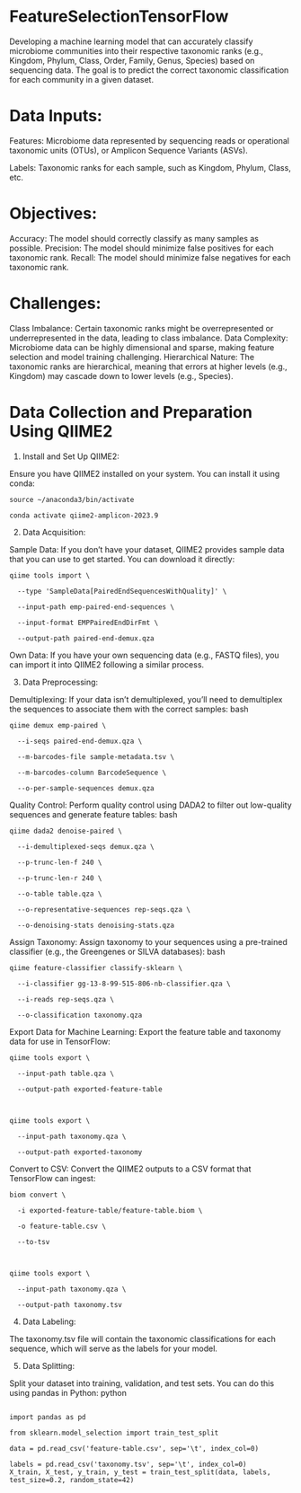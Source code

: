 # FeatureSelectionTensorFlow
Developing a machine learning model that can accurately classify microbiome communities into their respective taxonomic ranks (e.g., Kingdom, Phylum, Class, Order, Family, Genus, Species) based on sequencing data. The goal is to predict the correct taxonomic classification for each community in a given dataset.

# Data Inputs:
Features: Microbiome data represented by sequencing reads or operational taxonomic units (OTUs), or Amplicon Sequence Variants (ASVs).

Labels: Taxonomic ranks for each sample, such as Kingdom, Phylum, Class, etc.

# Objectives:
Accuracy: The model should correctly classify as many samples as possible.
Precision: The model should minimize false positives for each taxonomic rank.
Recall: The model should minimize false negatives for each taxonomic rank.

# Challenges:
Class Imbalance: Certain taxonomic ranks might be overrepresented or underrepresented in the data, leading to class imbalance.
Data Complexity: Microbiome data can be highly dimensional and sparse, making feature selection and model training challenging.
Hierarchical Nature: The taxonomic ranks are hierarchical, meaning that errors at higher levels (e.g., Kingdom) may cascade down to lower levels (e.g., Species).

# Data Collection and Preparation Using QIIME2

1. Install and Set Up QIIME2:

Ensure you have QIIME2 installed on your system. You can install it using conda:

```
source ~/anaconda3/bin/activate

conda activate qiime2-amplicon-2023.9
```

2. Data Acquisition:

Sample Data: If you don’t have your dataset, QIIME2 provides sample data that you can use to get started. You can download it directly:

```
qiime tools import \

  --type 'SampleData[PairedEndSequencesWithQuality]' \

  --input-path emp-paired-end-sequences \

  --input-format EMPPairedEndDirFmt \

  --output-path paired-end-demux.qza
```

Own Data: If you have your own sequencing data (e.g., FASTQ files), you can import it into QIIME2 following a similar process.

3. Data Preprocessing:

Demultiplexing: If your data isn’t demultiplexed, you’ll need to demultiplex the sequences to associate them with the correct samples:
bash

```
qiime demux emp-paired \

  --i-seqs paired-end-demux.qza \

  --m-barcodes-file sample-metadata.tsv \

  --m-barcodes-column BarcodeSequence \

  --o-per-sample-sequences demux.qza
```
Quality Control: Perform quality control using DADA2 to filter out low-quality sequences and generate feature tables:
bash

```
qiime dada2 denoise-paired \

  --i-demultiplexed-seqs demux.qza \

  --p-trunc-len-f 240 \

  --p-trunc-len-r 240 \

  --o-table table.qza \

  --o-representative-sequences rep-seqs.qza \

  --o-denoising-stats denoising-stats.qza
```

Assign Taxonomy: Assign taxonomy to your sequences using a pre-trained classifier (e.g., the Greengenes or SILVA databases):
bash

```
qiime feature-classifier classify-sklearn \

  --i-classifier gg-13-8-99-515-806-nb-classifier.qza \

  --i-reads rep-seqs.qza \

  --o-classification taxonomy.qza
```
Export Data for Machine Learning: Export the feature table and taxonomy data for use in TensorFlow:

```
qiime tools export \

  --input-path table.qza \

  --output-path exported-feature-table

 

qiime tools export \

  --input-path taxonomy.qza \

  --output-path exported-taxonomy
```

Convert to CSV: Convert the QIIME2 outputs to a CSV format that TensorFlow can ingest:

```
biom convert \

  -i exported-feature-table/feature-table.biom \

  -o feature-table.csv \

  --to-tsv

 

qiime tools export \

  --input-path taxonomy.qza \

  --output-path taxonomy.tsv
```

4. Data Labeling:

The taxonomy.tsv file will contain the taxonomic classifications for each sequence, which will serve as the labels for your model.

5. Data Splitting:

Split your dataset into training, validation, and test sets. You can do this using pandas in Python:
python

```

import pandas as pd

from sklearn.model_selection import train_test_split

data = pd.read_csv('feature-table.csv', sep='\t', index_col=0)

labels = pd.read_csv('taxonomy.tsv', sep='\t', index_col=0)
X_train, X_test, y_train, y_test = train_test_split(data, labels, test_size=0.2, random_state=42)
```
 

